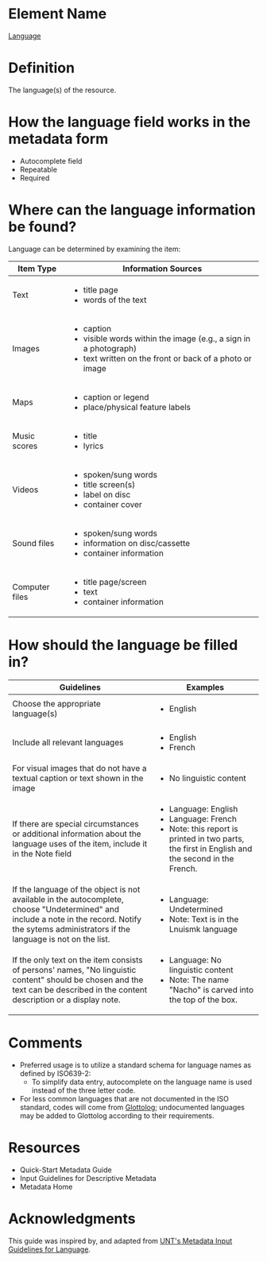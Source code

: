 # Element Name

[Language](https://www.dublincore.org/specifications/dublin-core/dcmi-terms/#http://purl.org/dc/terms/language)

# Definition

The language(s) of the resource.

# How the language field works in the metadata form

* Autocomplete field
* Repeatable
* Required

# Where can the language information be found?

Language can be determined by examining the item:

| Item Type | Information Sources |
| --------- | ------------------- |
| Text | <ul><li>title page</li><li>words of the text</li></ul> |
| Images | <ul><li>caption</li><li>visible words within the image (e.g., a sign in a photograph)</li><li>text written on the front or back of a photo or image</li></ul> |
| Maps | <ul><li>caption or legend</li><li>place/physical feature labels</li></ul> |
| Music scores | <ul><li>title</li><li>lyrics</li></ul> |
| Videos | <ul><li>spoken/sung words</li><li>title screen(s)</li><li>label on disc</li><li>container cover</li></ul> |
| Sound files | <ul><li>spoken/sung words</li><li>information on disc/cassette</li><li>container information</li></ul> |
| Computer files | <ul><li>title page/screen</li><li>text</li><li>container information</li></ul> |

# How should the language be filled in?

| Guidelines | Examples |
| ---------- | -------- |
| Choose the appropriate language(s) | <ul><li>English</li></ul> |
| Include all relevant languages | <ul><li>English</li><li>French</li></ul> |
| For visual images that do not have a textual caption or text shown in the image | <ul><li>No linguistic content</li></ul> |
| If there are special circumstances or additional information about the language uses of the item, include it in the Note field | <ul><li>Language: English</li><li>Language: French</li><li>Note: this report is printed in two parts, the first in English and the second in the French.</li></ul> |
| If the language of the object is not available in the autocomplete, choose "Undetermined" and include a note in the record. Notify the sytems administrators if the language is not on the list. | <ul><li>Language: Undetermined</li><li>Note: Text is in the Lnuismk language</li></ul> |
| If the only text on the item consists of persons' names, "No linguistic content" should be chosen and the text can be described in the content description or a display note. | <ul><li>Language: No linguistic content</li><li>Note: The name "Nacho" is carved into the top of the box.</li></ul> |

# Comments

* Preferred usage is to utilize a standard schema for language names as defined by ISO639-2:
  * To simplify data entry, autocomplete on the language name is used instead of the three letter code.
* For less common languages that are not documented in the ISO standard, codes will come from [Glottolog](https://glottolog.org/); undocumented languages may be added to Glottolog according to their requirements.

# Resources

* Quick-Start Metadata Guide
* Input Guidelines for Descriptive Metadata
* Metadata Home

# Acknowledgments

This guide was inspired by, and adapted from [UNT's Metadata Input Guidelines for Language](https://library.unt.edu/digital-projects-unit/metadata/fields/language).
